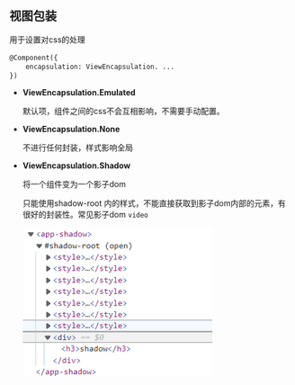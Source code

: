 ## 视图包装

用于设置对css的处理
```
@Component({
	encapsulation: ViewEncapsulation. ...
})
```

- **ViewEncapsulation.Emulated**

  默认项，组件之间的css不会互相影响，不需要手动配置。

- **ViewEncapsulation.None**

  不进行任何封装，样式影响全局

- **ViewEncapsulation.Shadow**

  将一个组件变为一个影子dom

  只能使用shadow-root 内的样式，不能直接获取到影子dom内部的元素，有很好的封装性。常见影子dom `video`

  ![image](./../image/1645593227190.png)

